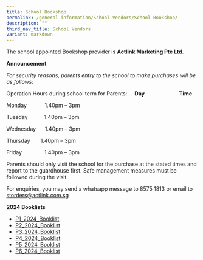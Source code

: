 ```yaml
---
title: School Bookshop
permalink: /general-information/School-Vendors/School-Bookshop/
description: ""
third_nav_title: School Vendors
variant: markdown
---
```

The school appointed Bookshop provider is **Actlink Marketing Pte Ltd**.  

  

**Announcement**

_For security reasons, parents entry to the school to make purchases will be as follows:_ 


Operation Hours during school term for Parents:    
**Day**                       **Time**

Monday            1.40pm – 3pm 

Tuesday           1.40pm – 3pm 

Wednesday      1.40pm – 3pm 

Thursday          1.40pm – 3pm 

Friday               1.40pm – 3pm 


Parents should only visit the school for the purchase at the stated times and report to the guardhouse first. Safe management measures must be followed during the visit. 

For enquiries, you may send a whatsapp message to 8575 1813 or email to [storders@actlink.com.sg](storders@actlink.com.sg)

**2024 Booklists**
* [P1_2024_Booklist](/files/School%20Bookshop/FHPS_P1_2024_Booklist.pdf)
* [P2_2024_Booklist](/files/School%20Bookshop/FHPS_P2_2024_Booklist.pdf)
* [P3_2024_Booklist](/files/School%20Bookshop/FHPS_P3_2024_Booklist.pdf)
* [P4_2024_Booklist](/files/School%20Bookshop/FHPS_P4_2024_Booklist.pdf)
* [P5_2024_Booklist](/files/School%20Bookshop/FHPS_P5_2024_Booklist.pdf)
* [P6_2024_Booklist](/files/School%20Bookshop/FHPS_P6_2024_Booklist.pdf)